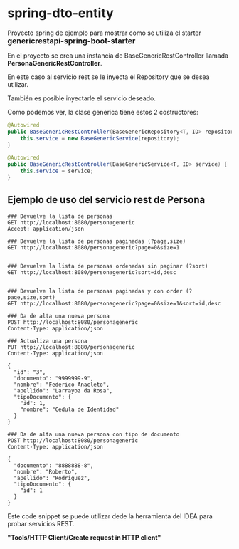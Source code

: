 # spring-dto-entity
Proyecto spring de ejemplo para mostrar como se utiliza el starter **<span style="font-size:larger;">genericrestapi-spring-boot-starter</span>**

En el proyecto se crea una instancia de BaseGenericRestController llamada **PersonaGenericRestController**.

En este caso al servicio rest se le inyecta el Repository que se desea utilizar.

También es posible inyectarle el servicio deseado.

Como podemos ver, la clase generica tiene estos 2 costructores:

```java
@Autowired
public BaseGenericRestController(BaseGenericRepository<T, ID> repository) {
    this.service = new BaseGenericService(repository);
}

@Autowired
public BaseGenericRestController(BaseGenericService<T, ID> service) {
    this.service = service;
}
```

## Ejemplo de uso del servicio rest de Persona

```
### Devuelve la lista de personas
GET http://localhost:8080/personageneric
Accept: application/json

### Devuelve la lista de personas paginadas (?page,size)
GET http://localhost:8080/personageneric?page=0&size=1


### Devuelve la lista de personas ordenadas sin paginar (?sort)
GET http://localhost:8080/personageneric?sort=id,desc


### Devuelve la lista de personas paginadas y con order (?page,size,sort)
GET http://localhost:8080/personageneric?page=0&size=1&sort=id,desc

### Da de alta una nueva persona
POST http://localhost:8080/personageneric
Content-Type: application/json

### Actualiza una persona
PUT http://localhost:8080/personageneric
Content-Type: application/json

{
  "id": "3",
  "documento": "9999999-9",
  "nombre": "Federico Anacleto",
  "apellido": "Larrayoz da Rosa",
  "tipoDocumento": {
    "id": 1,
    "nombre": "Cedula de Identidad"
  }
}

### Da de alta una nueva persona con tipo de documento
POST http://localhost:8080/personageneric
Content-Type: application/json

{
  "documento": "8888888-8",
  "nombre": "Roberto",
  "apellido": "Rodriguez",
  "tipoDocumento": {
    "id": 1
  }
}
```

Este code snippet se puede utilizar dede la herramienta del IDEA para probar servicios REST.

**"Tools/HTTP Client/Create request in HTTP client"**



